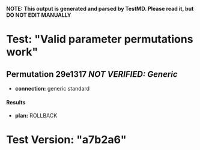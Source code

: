 **NOTE: This output is generated and parsed by TestMD. Please read it, but DO NOT EDIT MANUALLY**

# Test: "Valid parameter permutations work" #

## Permutation 29e1317 _NOT VERIFIED: Generic_ ##

- **connection:** generic standard

#### Results ####

- **plan:** ROLLBACK

# Test Version: "a7b2a6" #